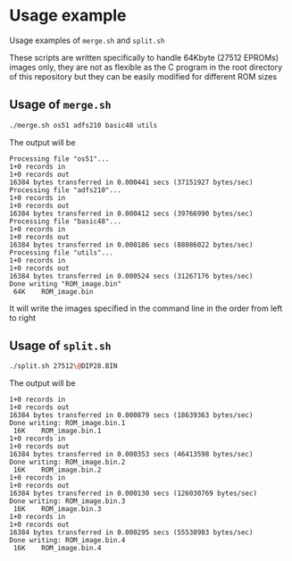 # Usage example
Usage examples of `merge.sh` and `split.sh`

These scripts are written specifically to handle 64Kbyte (27512 EPROMs) images only, they are not as flexible as the C program in the root directory of this repository but they can be easily modified for different ROM sizes

## Usage of `merge.sh`
```bash
./merge.sh os51 adfs210 basic48 utils
```
The output will be
```
Processing file "os51"...
1+0 records in
1+0 records out
16384 bytes transferred in 0.000441 secs (37151927 bytes/sec)
Processing file "adfs210"...
1+0 records in
1+0 records out
16384 bytes transferred in 0.000412 secs (39766990 bytes/sec)
Processing file "basic48"...
1+0 records in
1+0 records out
16384 bytes transferred in 0.000186 secs (88086022 bytes/sec)
Processing file "utils"...
1+0 records in
1+0 records out
16384 bytes transferred in 0.000524 secs (31267176 bytes/sec)
Done writing "ROM_image.bin"
 64K    ROM_image.bin
```
It will write the images specified in the command line in the order from left to right

## Usage of `split.sh`
```bash
./split.sh 27512\@DIP28.BIN
```
The output will be
```
1+0 records in
1+0 records out
16384 bytes transferred in 0.000879 secs (18639363 bytes/sec)
Done writing: ROM_image.bin.1
 16K    ROM_image.bin.1
1+0 records in
1+0 records out
16384 bytes transferred in 0.000353 secs (46413598 bytes/sec)
Done writing: ROM_image.bin.2
 16K    ROM_image.bin.2
1+0 records in
1+0 records out
16384 bytes transferred in 0.000130 secs (126030769 bytes/sec)
Done writing: ROM_image.bin.3
 16K    ROM_image.bin.3
1+0 records in
1+0 records out
16384 bytes transferred in 0.000295 secs (55538983 bytes/sec)
Done writing: ROM_image.bin.4
 16K    ROM_image.bin.4
```
